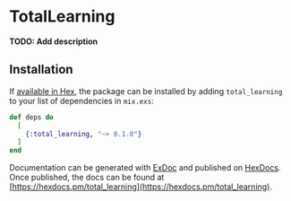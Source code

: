 # TotalLearning

**TODO: Add description**

## Installation

If [available in Hex](https://hex.pm/docs/publish), the package can be installed
by adding `total_learning` to your list of dependencies in `mix.exs`:

```elixir
def deps do
  [
    {:total_learning, "~> 0.1.0"}
  ]
end
```

Documentation can be generated with [ExDoc](https://github.com/elixir-lang/ex_doc)
and published on [HexDocs](https://hexdocs.pm). Once published, the docs can
be found at [https://hexdocs.pm/total_learning](https://hexdocs.pm/total_learning).

